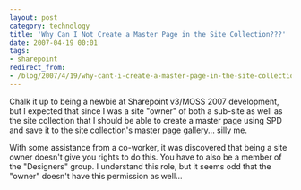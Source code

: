 ```yaml
---
layout: post
category: technology
title: 'Why Can I Not Create a Master Page in the Site Collection???'
date: 2007-04-19 00:01
tags:
- sharepoint
redirect_from:
- /blog/2007/4/19/why-cant-i-create-a-master-page-in-the-site-collection.html
---
```


Chalk it up to being a newbie at Sharepoint v3/MOSS 2007 development, but I expected that since I was a site "owner" of both a sub-site as well as the site collection that I should be able to create a master page using SPD and save it to the site collection's master page gallery... silly me.

With some assistance from a co-worker, it was discovered that being a site owner doesn't give you rights to do this. You have to also be a member of the "Designers" group. I understand this role, but it seems odd that the "owner" doesn't have this permission as well...

